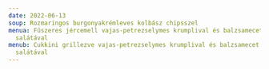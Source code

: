 ```yaml
---
date: 2022-06-13
soup: Rozmaringos burgonyakrémleves kolbász chipsszel
menua: Fűszeres jércemell vajas-petrezselymes krumplival és balzsamecet krémes
  salátával
menub: Cukkini grillezve vajas-petrezselymes krumplival és balzsamecet krémes
  salátával
---
```

